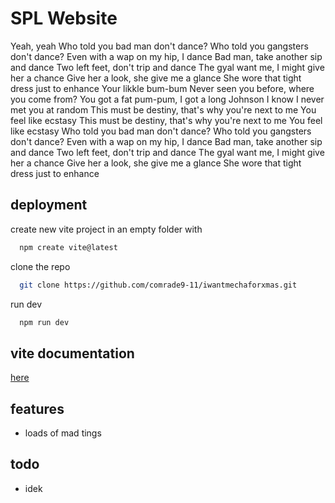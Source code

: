 # SPL Website

Yeah, yeah
Who told you bad man don't dance?
Who told you gangsters don't dance?
Even with a wap on my hip, I dance
Bad man, take another sip and dance
Two left feet, don't trip and dance
The gyal want me, I might give her a chance
Give her a look, she give me a glance
She wore that tight dress just to enhance
Your likkle bum-bum
Never seen you before, where you come from?
You got a fat pum-pum, I got a long Johnson
I know I never met you at random
This must be destiny, that's why you're next to me
You feel like ecstasy
This must be destiny, that's why you're next to me
You feel like ecstasy
Who told you bad man don't dance?
Who told you gangsters don't dance?
Even with a wap on my hip, I dance
Bad man, take another sip and dance
Two left feet, don't trip and dance
The gyal want me, I might give her a chance
Give her a look, she give me a glance
She wore that tight dress just to enhance

## deployment

create new vite project in an empty folder with

```bash
  npm create vite@latest
```

clone the repo

```bash
  git clone https://github.com/comrade9-11/iwantmechaforxmas.git
```

run dev

```bash
  npm run dev
```
## vite documentation

[here](https://vitejs.dev)


## features

- loads of mad tings


## todo

- idek

